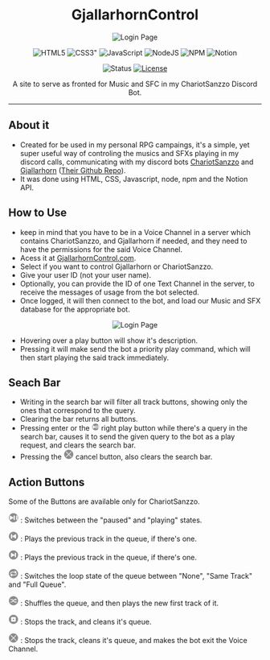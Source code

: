 <h1 align="center">GjallarhornControl</h1>
<p align="center"><img alt="Login Page" src="https://i.imgur.com/zKuuAFy.png"></p>

<p align="center">
<img alt="HTML5" src="https://img.shields.io/badge/html5-%23E34F26.svg?style=plastic&logo=html5&logoColor=white">
<img alt=CSS3" src="https://img.shields.io/badge/css3-%231572B6.svg?style=plastic&logo=css3&logoColor=white">
<img alt="JavaScript" src="https://img.shields.io/badge/javascript-%23323330.svg?style=plastic&logo=javascript&logoColor=%23F7DF1E">
<img alt="NodeJS" src="https://img.shields.io/badge/node.js-6DA55F?style=plastic&logo=node.js&logoColor=white">
<img alt="NPM" src="https://img.shields.io/badge/NPM-%23CB3837.svg?style=plastic&logo=npm&logoColor=white">
<img alt="Notion" src="https://img.shields.io/badge/Notion-%23000000.svg?style=plastic&logo=notion&logoColor=white">
</p>

<p align="center">
<img alt="Status" src="https://img.shields.io/badge/status-active-success.svg">
<a href="./LICENSE"><img alt="License" src="https://img.shields.io/badge/license-MIT-blue.svg"></a>
</p>

<p align="center">A site to serve as fronted for Music and SFC in my <a>ChariotSanzzo</a> Discord Bot.</p>

---

## About it

-   Created for be used in my personal RPG campaings, it's a simple, yet super useful way of controling the musics and SFXs playing in my discord calls, communicating with my discord bots [ChariotSanzzo](https://discord.com/oauth2/authorize?client_id=1070103829934260344&permissions=8&integration_type=0&scope=bot+applications.commands) and [Gjallarhorn](https://discord.com/oauth2/authorize?client_id=1273070668451418122&permissions=3149056&integration_type=0&scope=bot) ([Their Github Repo](https://github.com/IttoSanzzo/ChariotSanzzo)).
-   It was done using HTML, CSS, Javascript, node, npm and the Notion API.

## How to Use

-   keep in mind that you have to be in a Voice Channel in a server which contains ChariotSanzzo, and Gjallarhorn if needed, and they need to have the permissions for the said Voice Channel.
-   Acess it at [GjallarhornControl.com](http://189.13.111.87:11760).
-   Select if you want to control Gjallarhorn or ChariotSanzzo.
-   Give your user ID (not your user name).
-   Optionally, you can provide the ID of one Text Channel in the server, to receive the messages of usage from the bot selected.
-   Once logged, it will then connect to the bot, and load our Music and SFX database for the appropriate bot.

<p align="center"><img alt="Login Page" src="https://i.imgur.com/EZP8oUe.png"></p>

-   Hovering over a play button will show it's description.
-   Pressing it will make send the bot a priority play command, which will then start playing the said track immediately.

## Seach Bar

-   Writing in the search bar will filter all track buttons, showing only the ones that correspond to the query.
-   Clearing the bar returns all buttons.
-   Pressing enter or the <img width=15px alt="" src="./assets/CircularPlayPauseIcon.png"> right play button while there's a query in the search bar, causes it to send the given query to the bot as a play request, and clears the search bar.
-   Pressing the <img width=20px alt="" src="./assets/CircularRemoveIcon.png"> cancel button, also clears the search bar.

## Action Buttons

Some of the Buttons are available only for ChariotSanzzo.

<img width=20px alt="" src="./assets/CircularPlayPauseIcon.png"> : Switches between the "paused" and "playing" states.

<img width=20px alt="" src="./assets/CircularPreviousTrackIcon.png"> :
Plays the previous track in the queue, if there's one.

<img width=20px alt="" src="./assets/CircularNextTrackIcon.png"> : Plays the previous track in the queue, if there's one.

<img width=20px alt="" src="./assets/CircularLoopIcon.png"> : Switches the loop state of the queue between "None", "Same Track" and "Full Queue".

<img width=20px alt="" src="./assets/CircularShuffleIcon.png"> : Shuffles the queue, and then plays the new first track of it.

<img width=20px alt="" src="./assets/CircularResetIcon.png"> : Stops the track, and cleans it's queue.

<img width=20px alt="" src="./assets/CircularRemoveIcon.png"> : Stops the track, cleans it's queue, and makes the bot exit the Voice Channel.
